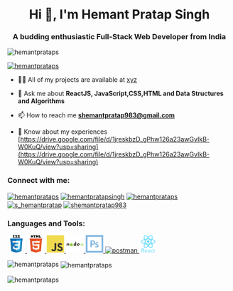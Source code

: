<h1 align="center">Hi 👋, I'm Hemant Pratap Singh</h1>
<h3 align="center">A budding enthusiastic Full-Stack Web Developer from India</h3>

<p align="left"> <img src="https://komarev.com/ghpvc/?username=hemantprataps&label=Profile%20views&color=0e75b6&style=flat" alt="hemantprataps" /> </p>

<p align="left"> <a href="https://github.com/ryo-ma/github-profile-trophy"><img src="https://github-profile-trophy.vercel.app/?username=hemantprataps" alt="hemantprataps" /></a> </p>

- 👨‍💻 All of my projects are available at [xyz](xyz)

- 💬 Ask me about **ReactJS, JavaScript,CSS,HTML and Data Structures and Algorithms**

- 📫 How to reach me **shemantpratap983@gmail.com**

- 📄 Know about my experiences [https://drive.google.com/file/d/1jreskbzD_gPhw126a23awGvIkB-W0KuQ/view?usp=sharing](https://drive.google.com/file/d/1jreskbzD_gPhw126a23awGvIkB-W0KuQ/view?usp=sharing)

<h3 align="left">Connect with me:</h3>
<p align="left">
<a href="https://codepen.io/hemantprataps" target="blank"><img align="center" src="https://raw.githubusercontent.com/rahuldkjain/github-profile-readme-generator/master/src/images/icons/Social/codepen.svg" alt="hemantprataps" height="30" width="40" /></a>
<a href="https://linkedin.com/in/hemantpratapsingh" target="blank"><img align="center" src="https://raw.githubusercontent.com/rahuldkjain/github-profile-readme-generator/master/src/images/icons/Social/linked-in-alt.svg" alt="hemantpratapsingh" height="30" width="40" /></a>
<a href="https://codesandbox.com/hemantprataps" target="blank"><img align="center" src="https://raw.githubusercontent.com/rahuldkjain/github-profile-readme-generator/master/src/images/icons/Social/codesandbox.svg" alt="hemantprataps" height="30" width="40" /></a>
<a href="https://instagram.com/s_hemantpratap" target="blank"><img align="center" src="https://raw.githubusercontent.com/rahuldkjain/github-profile-readme-generator/master/src/images/icons/Social/instagram.svg" alt="s_hemantpratap" height="30" width="40" /></a>
<a href="https://www.leetcode.com/shemantpratap983" target="blank"><img align="center" src="https://raw.githubusercontent.com/rahuldkjain/github-profile-readme-generator/master/src/images/icons/Social/leet-code.svg" alt="shemantpratap983" height="30" width="40" /></a>
</p>

<h3 align="left">Languages and Tools:</h3>
<p align="left"> <a href="https://www.w3schools.com/css/" target="_blank" rel="noreferrer"> <img src="https://raw.githubusercontent.com/devicons/devicon/master/icons/css3/css3-original-wordmark.svg" alt="css3" width="40" height="40"/> </a> <a href="https://www.w3.org/html/" target="_blank" rel="noreferrer"> <img src="https://raw.githubusercontent.com/devicons/devicon/master/icons/html5/html5-original-wordmark.svg" alt="html5" width="40" height="40"/> </a> <a href="https://developer.mozilla.org/en-US/docs/Web/JavaScript" target="_blank" rel="noreferrer"> <img src="https://raw.githubusercontent.com/devicons/devicon/master/icons/javascript/javascript-original.svg" alt="javascript" width="40" height="40"/> </a> <a href="https://nodejs.org" target="_blank" rel="noreferrer"> <img src="https://raw.githubusercontent.com/devicons/devicon/master/icons/nodejs/nodejs-original-wordmark.svg" alt="nodejs" width="40" height="40"/> </a> <a href="https://www.photoshop.com/en" target="_blank" rel="noreferrer"> <img src="https://raw.githubusercontent.com/devicons/devicon/master/icons/photoshop/photoshop-line.svg" alt="photoshop" width="40" height="40"/> </a> <a href="https://postman.com" target="_blank" rel="noreferrer"> <img src="https://www.vectorlogo.zone/logos/getpostman/getpostman-icon.svg" alt="postman" width="40" height="40"/> </a> <a href="https://reactjs.org/" target="_blank" rel="noreferrer"> <img src="https://raw.githubusercontent.com/devicons/devicon/master/icons/react/react-original-wordmark.svg" alt="react" width="40" height="40"/> </a> </p>

<p><img align="left" src="https://github-readme-stats.vercel.app/api/top-langs?username=hemantprataps&show_icons=true&locale=en&layout=compact" alt="hemantprataps" /></p>

<p>&nbsp;<img align="center" src="https://github-readme-stats.vercel.app/api?username=hemantprataps&show_icons=true&locale=en" alt="hemantprataps" /></p>

<p><img align="center" src="https://github-readme-streak-stats.herokuapp.com/?user=hemantprataps&" alt="hemantprataps" /></p>
